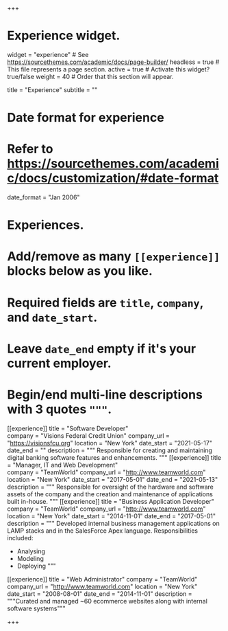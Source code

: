 +++
# Experience widget.
widget = "experience"  # See https://sourcethemes.com/academic/docs/page-builder/
headless = true  # This file represents a page section.
active = true  # Activate this widget? true/false
weight = 40  # Order that this section will appear.

title = "Experience"
subtitle = ""

# Date format for experience
#   Refer to https://sourcethemes.com/academic/docs/customization/#date-format
date_format = "Jan 2006"

# Experiences.
#   Add/remove as many `[[experience]]` blocks below as you like.
#   Required fields are `title`, `company`, and `date_start`.
#   Leave `date_end` empty if it's your current employer.
#   Begin/end multi-line descriptions with 3 quotes `"""`.
[[experience]]
  title = "Software Developer"  
  company = "Visions Federal Credit Union"
  company_url = "https://visionsfcu.org"
  location = "New York"
  date_start = "2021-05-17"
  date_end = ""
  description = """
  Responsible for creating and maintaining digital banking software features and enhancements.
  """
[[experience]]
  title = "Manager, IT and Web Development"  
  company = "TeamWorld"
  company_url = "http://www.teamworld.com"
  location = "New York"
  date_start = "2017-05-01"
  date_end = "2021-05-13"
  description = """
  Responsible for oversight of the hardware and software assets of the company and the creation and maintenance of applications built in-house.
  """
[[experience]]
  title = "Business Application Developer"  
  company = "TeamWorld"
  company_url = "http://www.teamworld.com"
  location = "New York"
  date_start = "2014-11-01"
  date_end = "2017-05-01"
  description = """
  Developed internal business management applications on LAMP stacks and in the SalesForce Apex language.
  Responsibilities included:
  
  * Analysing
  * Modeling
  * Deploying
  """

[[experience]]
  title = "Web Administrator"
  company = "TeamWorld"
  company_url = "http://www.teamworld.com"
  location = "New York"
  date_start = "2008-08-01"
  date_end = "2014-11-01"
  description = """Curated and managed ~60 ecommerce websites along with internal software systems"""

+++
